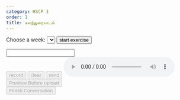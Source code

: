```yaml
---
category: HSCP 1
order: 1
title: கலந்துரையாடல் 
---
```

<script src="{{ site.baseurl }}/scripts/track.js"></script>
<script src="{{ site.baseurl }}/scripts/speech_new.js"></script>
<script src="{{ site.baseurl }}/scripts/taskHandler.js"></script>

<div class="discussion-container">
 <label for="weeks">Choose a week:</label>
    <select id="weeks">
    </select>
<button id="exercise-btn" onclick="getExercise()">start exercise</button>
<div>
    <p type="text" id="topicSelected"></p>
</div>
  <div class="chat-container discussion-chat-container">
    <div class="chat-box" id="chatBox">
    </div>
    <div><input type="text" id="userInput"></div>
    <div class="input-area">
        <button id="conversation-start-btn" disabled>record</button>
        <button id="conversation-clear-btn" disabled>clear</button>
        <button id="conversation-send-btn" onclick="sendMessage()" disabled>send</button>
        <audio id="audioPlayer" controls></audio>
    </div>
  </div>
<div>
  <button id="conversation-preview-btn" disabled>Preview Before upload</button>
  <div class="status" id="conversation-preview-status"></div>
  <button id="conversation-saveButton" disabled>Finish Conversation</button>
</div>
<div>
        <audio id="audio-player" controls style="width: 100%; margin-top: 20px; display: none;"></audio>
</div>
 <div class="conversation-spinner" id="conversation-spinner"></div>
<!-- <div id="progressContainer" style="display: none;">
        <progress id="progressBar" value="0" max="100"></progress>
        <span id="progressText">0%</span>
</div> -->
</div>
<script src="{{ site.baseurl }}/scripts/discussion.js"></script>
<script>
tracker();
</script>
<div id="tracker"></div>
